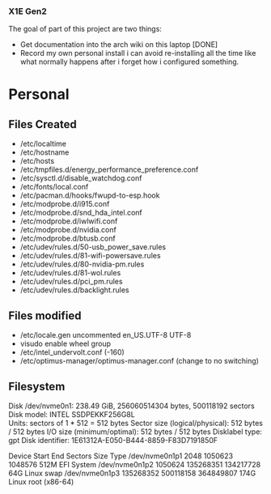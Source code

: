 ### X1E Gen2

The goal of part of this project are two things:
* Get documentation into the arch wiki on this laptop [DONE]
* Record my own personal install i can avoid re-installing all the time like what normally happens after i forget how i configured something.

# Personal

## Files Created

* /etc/localtime
* /etc/hostname
* /etc/hosts
* /etc/tmpfiles.d/energy_performance_preference.conf
* /etc/sysctl.d/disable_watchdog.conf
* /etc/fonts/local.conf
* /etc/pacman.d/hooks/fwupd-to-esp.hook
* /etc/modprobe.d/i915.conf
* /etc/modprobe.d/snd_hda_intel.conf
* /etc/modprobe.d/iwlwifi.conf
* /etc/modprobe.d/nvidia.conf
* /etc/modprobe.d/btusb.conf
* /etc/udev/rules.d/50-usb_power_save.rules
* /etc/udev/rules.d/81-wifi-powersave.rules
* /etc/udev/rules.d/80-nvidia-pm.rules
* /etc/udev/rules.d/81-wol.rules
* /etc/udev/rules.d/pci_pm.rules
* /etc/udev/rules.d/backlight.rules

## Files modified

* /etc/locale.gen  uncommented en_US.UTF-8 UTF-8
* visudo enable wheel group
* /etc/intel_undervolt.conf (-160)
* /etc/optimus-manager/optimus-manager.conf (change to no switching)

## Filesystem 

Disk /dev/nvme0n1: 238.49 GiB, 256060514304 bytes, 500118192 sectors
Disk model: INTEL SSDPEKKF256G8L                    
Units: sectors of 1 * 512 = 512 bytes
Sector size (logical/physical): 512 bytes / 512 bytes
I/O size (minimum/optimal): 512 bytes / 512 bytes
Disklabel type: gpt
Disk identifier: 1E61312A-E050-B444-8859-F83D7191850F

Device             Start       End   Sectors  Size Type
/dev/nvme0n1p1      2048   1050623   1048576  512M EFI System
/dev/nvme0n1p2   1050624 135268351 134217728   64G Linux swap
/dev/nvme0n1p3 135268352 500118158 364849807  174G Linux root (x86-64)
